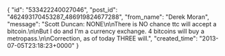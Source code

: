  {
   "id": "533422240027046",
   "post_id": "462493170453287_486919824677288",
   "from_name": "Derek Moran",
   "message": "Scott Duncan: NONE\n\nThere is NO chance ttc will accept a bitcoin.\n\nBut I do and I'm a currency exchange. 4 bitcoins will buy a metropass.\n\nCorrection, as of today THREE will.",
   "created_time": "2013-07-05T23:18:23+0000"
 }
